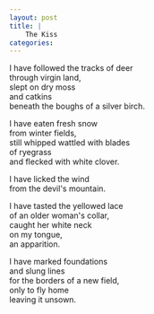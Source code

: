```yaml
---
layout: post
title: |
    The Kiss
categories: 
---
```


I have followed the tracks of deer  
through virgin land,   
slept on dry moss  
and catkins  
beneath the boughs of a silver birch.

I have eaten fresh snow  
from winter fields,   
still whipped wattled with blades  
of ryegrass  
and flecked with white clover.

I have licked the wind  
from the devil's mountain.

I have tasted the yellowed lace  
of an older woman's collar,   
caught her white neck  
on my tongue,   
an apparition.

I have marked foundations  
and slung lines  
for the borders of a new field,   
only to fly home  
leaving it unsown.
